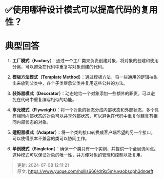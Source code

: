 # ✅使用哪种设计模式可以提高代码的复用性？

# 典型回答


1. **工厂模式（Factory）**：通过一个工厂类来负责创建对象，将对象的创建和使用分离，可以避免在代码中重复写对象创建的代码。



2. **模板方法模式（Template Method）**：通过模板方法，将一些通用的逻辑抽象出来放到父类中，各个子类继承父类并复用这些公共的方法。



3. **装饰器模式（Decorator）**：动态地给一个对象添加一些额外的职责，可以避免在代码中重复编写相似的功能。



4. **享元模式（Flyweight）**：将一个对象的状态分成内部状态和外部状态，多个具有相同内部状态的对象可以共享外部状态，可以避免在代码中重复创建具有相同内部状态的对象。



5. **适配器模式（Adapter）**：将一个类的接口转换成客户端希望的另一个接口，可以使得原本不兼容的类可以协同工作。



6. **单例模式（Singleton）**：确保一个类只有一个实例，并提供一个全局访问点。这种模式可以保证对象的唯一性，并方便对象的管理和控制以及复用。



> 更新: 2024-07-08 12:11:21  
> 原文: <https://www.yuque.com/hollis666/dr9x5m/uyaobsoph3dnqeft>
